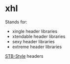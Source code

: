 # xhl

Stands for:

-   xingle header libraries
-   xtendable header libraries
-   sexy header libraries
-   extreme header libraries

[STB-Style](https://github.com/nothings/stb/blob/master/docs/stb_howto.txt) headers

